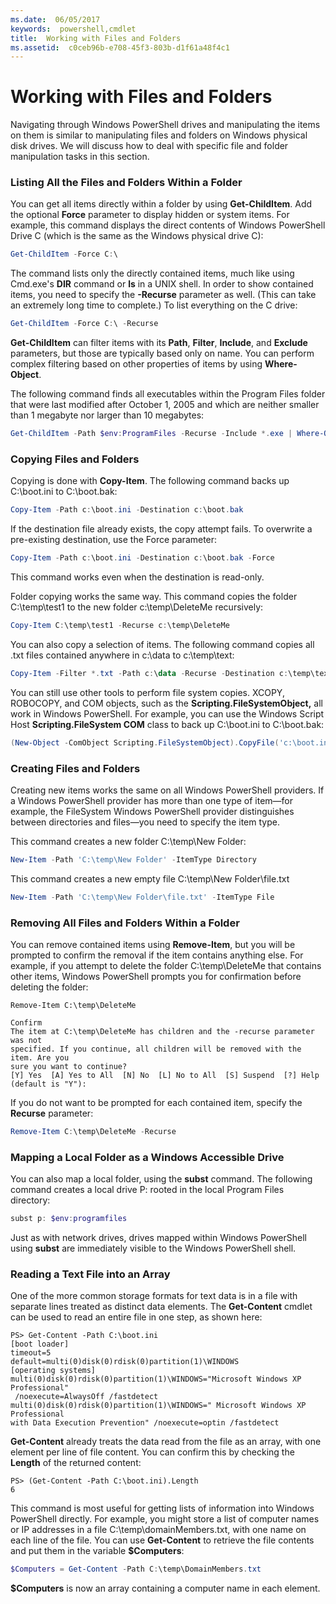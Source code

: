 ```yaml
---
ms.date:  06/05/2017
keywords:  powershell,cmdlet
title:  Working with Files and Folders
ms.assetid:  c0ceb96b-e708-45f3-803b-d1f61a48f4c1
---
```

# Working with Files and Folders

Navigating through Windows PowerShell drives and manipulating the items on them is similar to manipulating files and folders on Windows physical disk drives. We will discuss how to deal with specific file and folder manipulation tasks in this section.

### Listing All the Files and Folders Within a Folder

You can get all items directly within a folder by using **Get-ChildItem**. Add the optional **Force** parameter to display hidden or system items. For example, this command displays the direct contents of Windows PowerShell Drive C (which is the same as the Windows physical drive C):

```powershell
Get-ChildItem -Force C:\
```

The command lists only the directly contained items, much like using Cmd.exe's **DIR** command or **ls** in a UNIX shell. In order to show contained items, you need to specify the **-Recurse** parameter as well. (This can take an extremely long time to complete.) To list everything on the C drive:

```powershell
Get-ChildItem -Force C:\ -Recurse
```

**Get-ChildItem** can filter items with its **Path**, **Filter**, **Include**, and **Exclude** parameters, but those are typically based only on name. You can perform complex filtering based on other properties of items by using **Where-Object**.

The following command finds all executables within the Program Files folder that were last modified after October 1, 2005 and which are neither smaller than 1 megabyte nor larger than 10 megabytes:

```powershell
Get-ChildItem -Path $env:ProgramFiles -Recurse -Include *.exe | Where-Object -FilterScript {($_.LastWriteTime -gt '2005-10-01') -and ($_.Length -ge 1mb) -and ($_.Length -le 10mb)}
```

### Copying Files and Folders

Copying is done with **Copy-Item**. The following command backs up C:\\boot.ini to C:\\boot.bak:

```powershell
Copy-Item -Path c:\boot.ini -Destination c:\boot.bak
```

If the destination file already exists, the copy attempt fails. To overwrite a pre-existing destination, use the Force parameter:

```powershell
Copy-Item -Path c:\boot.ini -Destination c:\boot.bak -Force
```

This command works even when the destination is read-only.

Folder copying works the same way. This command copies the folder C:\\temp\\test1 to the new folder c:\\temp\\DeleteMe recursively:

```powershell
Copy-Item C:\temp\test1 -Recurse c:\temp\DeleteMe
```

You can also copy a selection of items. The following command copies all .txt files contained anywhere in c:\\data to c:\\temp\\text:

```powershell
Copy-Item -Filter *.txt -Path c:\data -Recurse -Destination c:\temp\text
```

You can still use other tools to perform file system copies. XCOPY, ROBOCOPY, and COM objects, such as the **Scripting.FileSystemObject,** all work in Windows PowerShell. For example, you can use the Windows Script Host **Scripting.FileSystem COM** class to back up C:\\boot.ini to C:\\boot.bak:

```powershell
(New-Object -ComObject Scripting.FileSystemObject).CopyFile('c:\boot.ini', 'c:\boot.bak')
```

### Creating Files and Folders

Creating new items works the same on all Windows PowerShell providers. If a Windows PowerShell provider has more than one type of item—for example, the FileSystem Windows PowerShell provider distinguishes between directories and files—you need to specify the item type.

This command creates a new folder C:\\temp\\New Folder:

```powershell
New-Item -Path 'C:\temp\New Folder' -ItemType Directory
```

This command creates a new empty file C:\\temp\\New Folder\\file.txt

```powershell
New-Item -Path 'C:\temp\New Folder\file.txt' -ItemType File
```

### Removing All Files and Folders Within a Folder

You can remove contained items using **Remove-Item**, but you will be prompted to confirm the removal if the item contains anything else. For example, if you attempt to delete the folder C:\\temp\\DeleteMe that contains other items, Windows PowerShell prompts you for confirmation before deleting the folder:

```
Remove-Item C:\temp\DeleteMe

Confirm
The item at C:\temp\DeleteMe has children and the -recurse parameter was not
specified. If you continue, all children will be removed with the item. Are you
sure you want to continue?
[Y] Yes  [A] Yes to All  [N] No  [L] No to All  [S] Suspend  [?] Help
(default is "Y"):
```

If you do not want to be prompted for each contained item, specify the **Recurse** parameter:

```powershell
Remove-Item C:\temp\DeleteMe -Recurse
```

### Mapping a Local Folder as a Windows Accessible Drive

You can also map a local folder, using the **subst** command. The following command creates a local drive P: rooted in the local Program Files directory:

```powershell
subst p: $env:programfiles
```

Just as with network drives, drives mapped within Windows PowerShell using **subst** are immediately visible to the Windows PowerShell shell.

### Reading a Text File into an Array

One of the more common storage formats for text data is in a file with separate lines treated as distinct data elements. The **Get-Content** cmdlet can be used to read an entire file in one step, as shown here:

```
PS> Get-Content -Path C:\boot.ini
[boot loader]
timeout=5
default=multi(0)disk(0)rdisk(0)partition(1)\WINDOWS
[operating systems]
multi(0)disk(0)rdisk(0)partition(1)\WINDOWS="Microsoft Windows XP Professional"
 /noexecute=AlwaysOff /fastdetect
multi(0)disk(0)rdisk(0)partition(1)\WINDOWS=" Microsoft Windows XP Professional
with Data Execution Prevention" /noexecute=optin /fastdetect
```

**Get-Content** already treats the data read from the file as an array, with one element per line of file content. You can confirm this by checking the **Length** of the returned content:

```
PS> (Get-Content -Path C:\boot.ini).Length
6
```

This command is most useful for getting lists of information into Windows PowerShell directly. For example, you might store a list of computer names or IP addresses in a file C:\\temp\\domainMembers.txt, with one name on each line of the file. You can use **Get-Content** to retrieve the file contents and put them in the variable **$Computers**:

```powershell
$Computers = Get-Content -Path C:\temp\DomainMembers.txt
```

**$Computers** is now an array containing a computer name in each element.